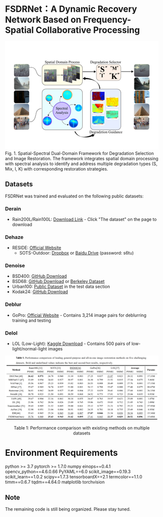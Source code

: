 # FSDRNet：A Dynamic Recovery Network Based on Frequency-Spatial Collaborative Processing

<div align="center">
    <img src="Fig1.png" alt="FSDRNet Model Architecture" width="800"/>
</div>
Fig. 1. Spatial-Spectral Dual-Domain Framework for Degradation Selection and Image Restoration. The framework integrates spatial domain processing with spectral analysis to identify and address multiple degradation types (S, Mix, I, K) with corresponding restoration strategies.

## Datasets
FSDRNet was trained and evaluated on the following public datasets:

### Derain
- Rain200L/Rain100L: [Download Link](https://www.icst.pku.edu.cn/struct/Projects/joint_rain_removal.html) - Click "The dataset" on the page to download

### Dehaze
- RESIDE: [Official Website](https://sites.google.com/view/reside-dehaze-datasets/)
  - SOTS-Outdoor: [Dropbox](https://bit.ly/2XZH498) or [Baidu Drive](https://pan.baidu.com/share/init?surl=SSVzR058DX5ar5WL5oBTLg) (password: s6tu)

### Denoise
- BSD400: [GitHub Download](https://github.com/smartboy110/denoising-datasets)
- BSD68: [GitHub Download](https://github.com/smartboy110/denoising-datasets) or [Berkeley Dataset](https://www2.eecs.berkeley.edu/Research/Projects/CS/vision/bsds/)
- Urban100: [Public Dataset](https://github.com/JingyiXu404/MCSCNet) in the test data section
- Kodak24: [GitHub Download](https://github.com/MohamedBakrAli/Kodak-Lossless-True-Color-Image-Suite)

### Deblur
- GoPro: [Official Website](https://seungjunnah.github.io/Datasets/gopro.html) - Contains 3,214 image pairs for deblurring training and testing

### Delol
- LOL (Low-Light): [Kaggle Download](https://www.kaggle.com/datasets/soumikrakshit/lol-dataset) - Contains 500 pairs of low-light/normal-light images

<div align="center">
    <img src="Table1.png" alt="Experimental Results Table" width="800"/>
    <p>Table 1: Performance comparison with existing methods on multiple datasets</p>
</div>

# Environment Requirements
python >= 3.7
pytorch >= 1.7.0
numpy
einops==0.4.1
opencv_python==4.6.0.66
PyYAML==6.0
scikit_image==0.19.3
scikit_learn==1.0.2
scipy==1.7.3
tensorboardX==2.1
termcolor==1.1.0
timm==0.6.7
tqdm==4.64.0
matplotlib
torchvision

## Note
The remaining code is still being organized. Please stay tuned.
